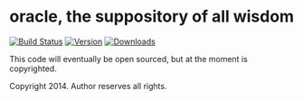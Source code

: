 **oracle, the suppository of all wisdom**
=========================================

[![Build Status](http://img.shields.io/travis/andycasey/new-oracle.svg)](https://travis-ci.org/andycasey/new-oracle)
[![Version](https://pypip.in/version/oracle/badge.svg)](https://pypi.python.org/pypi/oracle)
[![Downloads](https://pypip.in/download/oracle/badge.svg)](https://pypi.python.org/pypi/oracle)

This code will eventually be open sourced, but at the moment is copyrighted.


Copyright 2014. Author reserves all rights.
